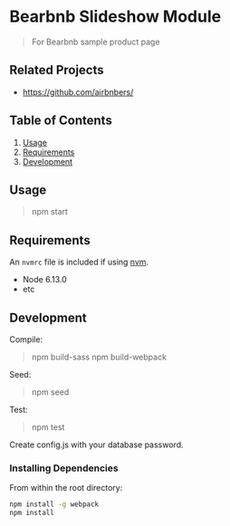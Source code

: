 # Bearbnb Slideshow Module
> For Bearbnb sample product page

## Related Projects

  - https://github.com/airbnbers/

## Table of Contents

1. [Usage](#Usage)
1. [Requirements](#requirements)
1. [Development](#development)

## Usage

> npm start

## Requirements

An `nvmrc` file is included if using [nvm](https://github.com/creationix/nvm).

- Node 6.13.0
- etc

## Development
Compile:
> npm build-sass
> npm build-webpack

Seed:
> npm seed

Test:
> npm test

Create config.js with your database password.

### Installing Dependencies

From within the root directory:

```sh
npm install -g webpack
npm install
```
